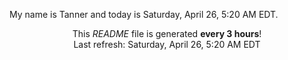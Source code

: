 My name is Tanner and today is Saturday, April 26, 5:20 AM EDT.

<p align="center">This <i>README</i> file is generated <b>every 3 hours</b>!</br>Last refresh: Saturday, April 26, 5:20 AM EDT<br /></p>
